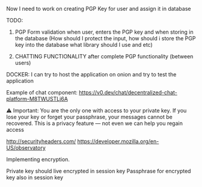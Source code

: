 Now I need to work on creating PGP Key for user and assign it in database

TODO:

1. PGP Form validation when user, enters the PGP key and when storing in the database
   (How should I protect the input, how should i store the PGP key into the database what library should I use and etc)

2. CHATTING FUNCTIONALITY after complete PGP functionality (between users)

DOCKER: I can try to host the application on onion and try to test the application

Example of chat component: <https://v0.dev/chat/decentralized-chat-platform-M8TWUSTLj6A>

⚠️ Important:
You are the only one with access to your private key.
If you lose your key or forget your passphrase, your messages cannot be recovered.
This is a privacy feature — not even we can help you regain access

<http://securityheaders.com/>
<https://developer.mozilla.org/en-US/observatory>

Implementing encryption.

Private key should live encrypted in session key
Passphrase for encrypted key also in session key
